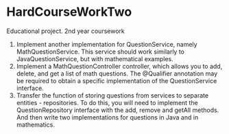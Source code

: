 # HardCourseWorkTwo
Educational project. 2nd year coursework
1. Implement another implementation for QuestionService, namely MathQuestionService.
 This service should work similarly to JavaQuestionService, but with mathematical examples.
2. Implement a MathQuestionController controller, which allows you to add, delete, and get a list of math questions.
  The @Qualifier annotation may be required to obtain a specific implementation of the QuestionService interface.
3. Transfer the function of storing questions from services to separate entities - repositories.
    To do this, you will need to implement the QuestionRepository interface with the add, remove and getAll methods. And then write two implementations for questions in Java and in mathematics.
